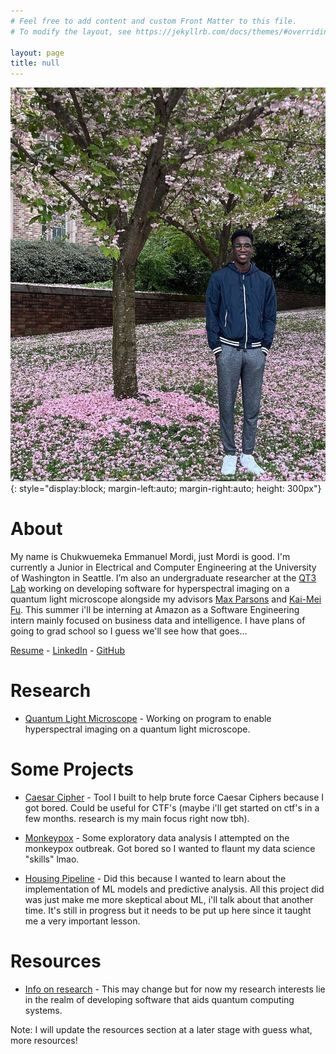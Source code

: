 ```yaml
---
# Feel free to add content and custom Front Matter to this file.
# To modify the layout, see https://jekyllrb.com/docs/themes/#overriding-theme-defaults

layout: page
title: null
---
```


![My Picture](assets/pic.jpg){: style="display:block; margin-left:auto; margin-right:auto; height: 300px"}

# About

My name is Chukwuemeka Emmanuel Mordi, just Mordi is good. I'm currently a Junior in Electrical and Computer Engineering at the University of Washington in Seattle. I’m also an undergraduate researcher at the [QT3 Lab](https://sites.google.com/uw.edu/qt3-lab/home) working on developing software for hyperspectral imaging on a quantum light microscope alongside my advisors [Max Parsons](https://people.ece.uw.edu/parsons_max/) and [Kai-Mei Fu](https://phys.washington.edu/people/kai-mei-fu). This summer i'll be interning at Amazon as a Software Engineering intern mainly focused on business data and intelligence. I have plans of going to grad school so I guess we'll see how that goes... 

[Resume](assets/C_Mordi_Resume.pdf) -
[LinkedIn](https://linkedin.com/in/chukwuemeka-mordi) -
[GitHub](https://github.com/cmordi)

# Research

 - [Quantum Light Microscope](https://github.com/qt3uw) - Working on program to enable hyperspectral imaging on a quantum light microscope. 

# Some Projects

 - [Caesar Cipher](https://github.com/cmordi/caesar_cipher) - Tool I built to help brute force Caesar Ciphers because I got bored. Could be useful for CTF's (maybe i'll get started on ctf's in a few months. research is my main focus right now tbh).

 - [Monkeypox](https://github.com/cmordi/monkeypox) - Some exploratory data analysis I attempted on the monkeypox outbreak. Got bored so I wanted to flaunt my data science "skills" lmao.

 - [Housing Pipeline](https://github.com/cmordi/redfin-pipeline) -
    Did this because I wanted to learn about the implementation of ML models and predictive analysis. All this project did was just make me more skeptical about ML, i'll talk about that another time. It's still in progress but it needs to be put up here since it taught me a very important lesson.

# Resources

 - [Info on research](https://www.quantumx.washington.edu/research/) - This may change but for now my research interests lie in the realm of developing software that aids quantum computing systems.
  
Note: I will update the resources section at a later stage with guess what, more resources!
